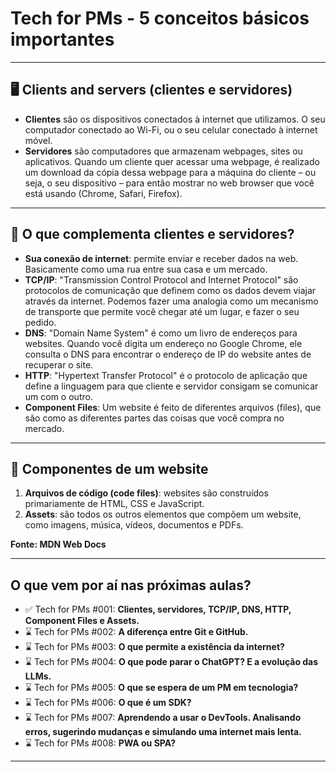 # Tech for PMs - 5 conceitos básicos importantes

---

## 🖥️ Clients and servers (clientes e servidores)

- **Clientes** são os dispositivos conectados à internet que utilizamos. O seu computador conectado ao Wi-Fi, ou o seu celular conectado à internet móvel.
- **Servidores** são computadores que armazenam webpages, sites ou aplicativos. Quando um cliente quer acessar uma webpage, é realizado um download da cópia dessa webpage para a máquina do cliente – ou seja, o seu dispositivo – para então mostrar no web browser que você está usando (Chrome, Safari, Firefox).

---

## 🔗 O que complementa clientes e servidores?

- **Sua conexão de internet**: permite enviar e receber dados na web. Basicamente como uma rua entre sua casa e um mercado.
- **TCP/IP**: "Transmission Control Protocol and Internet Protocol" são protocolos de comunicação que definem como os dados devem viajar através da internet. Podemos fazer uma analogia como um mecanismo de transporte que permite você chegar até um lugar, e fazer o seu pedido.
- **DNS**: "Domain Name System" é como um livro de endereços para websites. Quando você digita um endereço no Google Chrome, ele consulta o DNS para encontrar o endereço de IP do website antes de recuperar o site.
- **HTTP**: "Hypertext Transfer Protocol" é o protocolo de aplicação que define a linguagem para que cliente e servidor consigam se comunicar um com o outro.
- **Component Files**: Um website é feito de diferentes arquivos (files), que são como as diferentes partes das coisas que você compra no mercado.

---

## 📂 Componentes de um website

1. **Arquivos de código (code files)**: websites são construídos primariamente de HTML, CSS e JavaScript.
2. **Assets**: são todos os outros elementos que compõem um website, como imagens, música, vídeos, documentos e PDFs.

**Fonte: MDN Web Docs**

---

## O que vem por aí nas próximas aulas?

- ✅ Tech for PMs #001: **Clientes, servidores, TCP/IP, DNS, HTTP, Component Files e Assets.**
- ⌛️ Tech for PMs #002: **A diferença entre Git e GitHub.**
- ⌛️ Tech for PMs #003: **O que permite a existência da internet?**
- ⌛️ Tech for PMs #004: **O que pode parar o ChatGPT? E a evolução das LLMs.**
- ⌛️ Tech for PMs #005: **O que se espera de um PM em tecnologia?**
- ⌛️ Tech for PMs #006: **O que é um SDK?**
- ⌛️ Tech for PMs #007: **Aprendendo a usar o DevTools. Analisando erros, sugerindo mudanças e simulando uma internet mais lenta.**
- ⌛️ Tech for PMs #008: **PWA ou SPA?**

---
